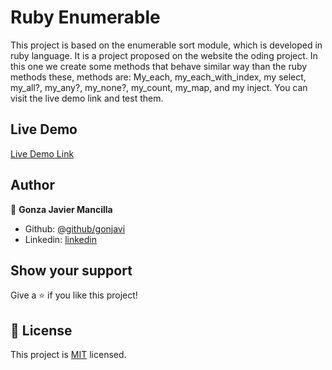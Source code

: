 # Ruby Enumerable
This project is based on the enumerable sort module, which is developed in ruby language. It is a project proposed on the website the oding project. In this one we create  some methods that behave similar way than the ruby methods these, methods are: My_each, my_each_with_index, my select, my_all?, my_any?, my_none?, my_count, my_map, and my inject. You can visit the live demo link and test them.

## Live Demo  

[Live Demo Link](https://repl.it/@gonjavi/enumerable)

## Author

👤 **Gonza Javier Mancilla**

- Github: [@github/gonjavi](https://github.com/gonjavi)
- Linkedin: [linkedin](https://www.linkedin.com/in/g-javier-mancilla-a686a9178/)



## Show your support

Give a ⭐️ if you like this project!


## 📝 License

This project is [MIT](lic.url) licensed.


